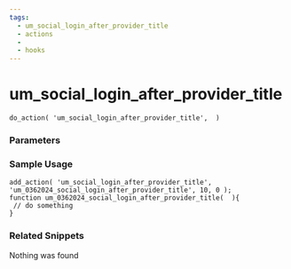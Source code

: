```yaml
---
tags: 
  - um_social_login_after_provider_title
  - actions
  - 
  - hooks
---
```

# um\_social\_login\_after\_provider\_title

``` php:no-line-numbers
do_action( 'um_social_login_after_provider_title',  )
```
<div class='hook-sep'></div>

### Parameters

<div class='hook-sep'></div>



### Sample Usage

``` php:no-line-numbers
add_action( 'um_social_login_after_provider_title', 'um_0362024_social_login_after_provider_title', 10, 0 );
function um_0362024_social_login_after_provider_title(  ){
 // do something
}
```
<div class='hook-sep'></div>



### Related Snippets

Nothing was found

